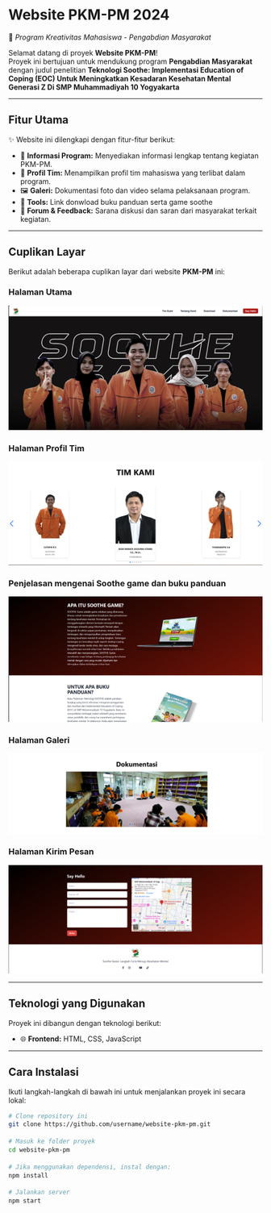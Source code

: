 # **Website PKM-PM 2024**  
🚀 *Program Kreativitas Mahasiswa - Pengabdian Masyarakat*  

Selamat datang di proyek **Website PKM-PM**!  
Proyek ini bertujuan untuk mendukung program **Pengabdian Masyarakat** dengan judul penelitian **Teknologi Soothe: Implementasi Education of Coping (EOC) Untuk Meningkatkan Kesadaran Kesehatan Mental Generasi Z Di SMP Muhammadiyah 10 Yogyakarta**


---

## **Fitur Utama**
✨ Website ini dilengkapi dengan fitur-fitur berikut:  
- 📰 **Informasi Program:** Menyediakan informasi lengkap tentang kegiatan PKM-PM.  
- 👥 **Profil Tim:** Menampilkan profil tim mahasiswa yang terlibat dalam program.  
- 🖼️ **Galeri:** Dokumentasi foto dan video selama pelaksanaan program.
- 🔧 **Tools:** Link donwload buku panduan serta game soothe 
- 💬 **Forum & Feedback:** Sarana diskusi dan saran dari masyarakat terkait kegiatan.  

---

## **Cuplikan Layar**  
Berikut adalah beberapa cuplikan layar dari website **PKM-PM** ini:  

### Halaman Utama  
![Halaman Utama](assets/1.png)

### Halaman Profil Tim  
![Profil Tim](assets/5.png)

### Penjelasan mengenai Soothe game dan buku panduan
![Jadwal Kegiatan](assets/3.png)

### Halaman Galeri  
![Galeri](assets/6.png)

### Halaman Kirim Pesan
![Galeri](assets/4-2.png)


---

## **Teknologi yang Digunakan**
Proyek ini dibangun dengan teknologi berikut:  
- 🌐 **Frontend:** HTML, CSS, JavaScript  
---

## **Cara Instalasi**
Ikuti langkah-langkah di bawah ini untuk menjalankan proyek ini secara lokal:

```bash
# Clone repository ini
git clone https://github.com/username/website-pkm-pm.git

# Masuk ke folder proyek
cd website-pkm-pm

# Jika menggunakan dependensi, instal dengan:
npm install

# Jalankan server
npm start
